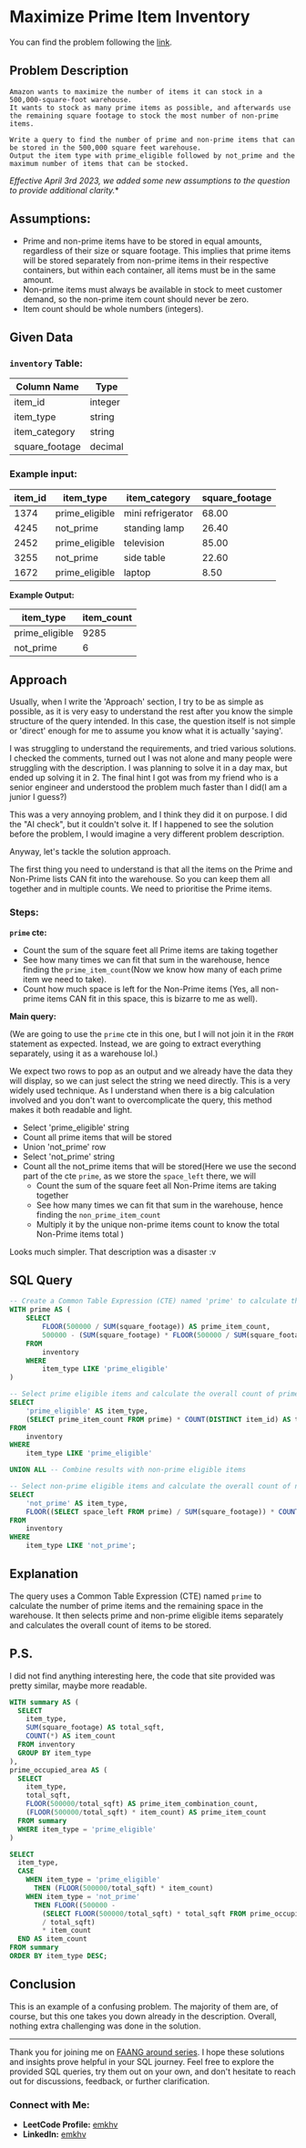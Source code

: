 # Maximize Prime Item Inventory
You can find the problem following the [link](https://datalemur.com/questions/prime-warehouse-storage).
## Problem Description

```csv
Amazon wants to maximize the number of items it can stock in a 500,000-square-foot warehouse.
It wants to stock as many prime items as possible, and afterwards use the remaining square footage to stock the most number of non-prime items.

Write a query to find the number of prime and non-prime items that can be stored in the 500,000 square feet warehouse.
Output the item type with prime_eligible followed by not_prime and the maximum number of items that can be stocked.

```

*Effective April 3rd 2023, we added some new assumptions to the question to provide additional clarity.**


## Assumptions:

- Prime and non-prime items have to be stored in equal amounts, regardless of their size or square footage.
This implies that prime items will be stored separately from non-prime items in their respective containers,
but within each container, all items must be in the same amount.
- Non-prime items must always be available in stock to meet customer demand, so the non-prime item count should never be zero.
- Item count should be whole numbers (integers).

## Given Data

### `inventory` Table:

| Column Name    | Type    |
| -------------- | ------- |
| item_id        | integer |
| item_type      | string  |
| item_category  | string  |
| square_footage | decimal |
### __Example input__:

| item_id | item_type      | item_category       | square_footage |
|---------|-----------------|---------------------|-----------------|
| 1374    | prime_eligible  | mini refrigerator   | 68.00           |
| 4245    | not_prime       | standing lamp       | 26.40           |
| 2452    | prime_eligible  | television          | 85.00           |
| 3255    | not_prime       | side table          | 22.60           |
| 1672    | prime_eligible  | laptop              | 8.50            |

**Example Output:**

| item_type      | item_count |
| -------------- | ---------- |
| prime_eligible | 9285       |
| not_prime      | 6          |

## Approach

Usually, when I write the 'Approach' section, I try to be as simple as possible, as it is very easy to understand the rest after you know the simple structure of the query intended.
In this case, the question itself is not simple or 'direct' enough for me to assume you know what it is actually 'saying'. 


I was struggling to understand the requirements, and tried various solutions. 
I checked the comments, turned out I was not alone and many people were struggling with the description. I was planning to solve it in a day max, but ended up solving it in 2. 
The final hint I got was from my friend who is a senior engineer and understood the problem much faster than I did(I am a junior I guess?) 


This was a very annoying problem, and I think they did it on purpose. I did the "AI check", but it couldn't solve it. 
If I happened to see the solution before the problem, I would imagine a very different problem description.

Anyway, let's tackle the solution approach.

The first thing you need to understand is that all the items on the Prime and Non-Prime lists CAN fit into the warehouse. 
So you can keep them all together and in multiple counts. We need to prioritise the Prime items. 

### Steps:


**`prime` cte:**
 - Count the sum of the square feet all Prime items are taking together
 - See how many times we can fit that sum in the warehouse, hence finding the `prime_item_count`(Now we know how many of each prime item we need to take).
 - Count how much space is left for the Non-Prime items (Yes, all non-prime items CAN fit in this space, this is bizarre to me as well).


**Main query:**
 
 (We are going to use the `prime` cte in this one, but I will not join it in the `FROM` statement as expected.
Instead, we are going to extract everything separately, using it as a warehouse lol.)

We expect two rows to pop as an output and we already have the data they will display, so we can just select the string we need directly. 
This is a very widely used technique. As I understand when there is a big calculation involved and you don't want to overcomplicate the query, this method makes it both readable and light.

 - Select 'prime_eligible' string
 - Count all prime items that will be stored
 - Union 'not_prime' row
 - Select 'not_prime' string
 - Count all the not_prime items that will be stored(Here we use the second part of the cte `prime`, as we store the `space_left` there, we will
      - Count the sum of the square feet all Non-Prime items are taking together
      - See how many times we can fit that sum in the warehouse, hence finding the `non_prime_item_count` 
      - Multiply it by the unique non-prime items count to know the total Non-Prime items total
   )

Looks much simpler. That description was a disaster :v 



## SQL Query

```sql
-- Create a Common Table Expression (CTE) named 'prime' to calculate the number of prime items and the remaining space
WITH prime AS (
    SELECT
        FLOOR(500000 / SUM(square_footage)) AS prime_item_count, 
        500000 - (SUM(square_footage) * FLOOR(500000 / SUM(square_footage))) AS space_left
    FROM
        inventory
    WHERE
        item_type LIKE 'prime_eligible'
)

-- Select prime eligible items and calculate the overall count of prime items to be stored
SELECT
    'prime_eligible' AS item_type,
    (SELECT prime_item_count FROM prime) * COUNT(DISTINCT item_id) AS total_items
FROM
    inventory
WHERE
    item_type LIKE 'prime_eligible'

UNION ALL -- Combine results with non-prime eligible items

-- Select non-prime eligible items and calculate the overall count of non-prime items to be stored
SELECT
    'not_prime' AS item_type,
    FLOOR((SELECT space_left FROM prime) / SUM(square_footage)) * COUNT(DISTINCT item_id) AS total_items
FROM
    inventory
WHERE
    item_type LIKE 'not_prime';
```

## Explanation

The query uses a Common Table Expression (CTE) named `prime` to calculate the number of prime items and the remaining space in the warehouse. It then selects prime and non-prime eligible items separately and calculates the overall count of items to be stored.

## P.S.

I did not find anything interesting here, the code that site provided was pretty similar, maybe more readable. 


```sql
WITH summary AS (  
  SELECT  
    item_type,  
    SUM(square_footage) AS total_sqft,  
    COUNT(*) AS item_count  
  FROM inventory  
  GROUP BY item_type
),
prime_occupied_area AS (  
  SELECT  
    item_type,
    total_sqft,
    FLOOR(500000/total_sqft) AS prime_item_combination_count,
    (FLOOR(500000/total_sqft) * item_count) AS prime_item_count
  FROM summary  
  WHERE item_type = 'prime_eligible'
)

SELECT
  item_type,
  CASE 
    WHEN item_type = 'prime_eligible' 
      THEN (FLOOR(500000/total_sqft) * item_count)
    WHEN item_type = 'not_prime' 
      THEN FLOOR((500000 - 
        (SELECT FLOOR(500000/total_sqft) * total_sqft FROM prime_occupied_area))  
        / total_sqft)  
        * item_count
  END AS item_count
FROM summary
ORDER BY item_type DESC;
```

## Conclusion

This is an example of a confusing problem. The majority of them are, of course, but this one takes you down already in the description. Overall, nothing extra challenging was done in the solution.

---

Thank you for joining me on [FAANG around series](https://github.com/emkhv/FAANG_around/). I hope these solutions and insights prove helpful in your SQL journey. Feel free to explore the provided SQL queries, try them out on your own, and don't hesitate to reach out for discussions, feedback, or further clarification.

### Connect with Me:
- **LeetCode Profile:** [emkhv](https://leetcode.com/emkhv/)
- **LinkedIn:** [emkhv](https://www.linkedin.com/in/emkhv/)
